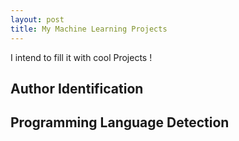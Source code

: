 ```yaml
---
layout: post
title: My Machine Learning Projects
---
```


I intend to fill  it  with cool Projects !


## Author Identification

## Programming Language Detection 
